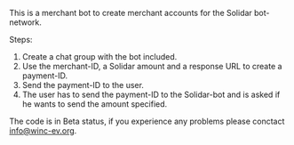 
This is a merchant bot to create merchant accounts for the Solidar bot-network.

Steps:

1. Create a chat group with the bot included.
2. Use the merchant-ID, a Solidar amount and a response URL to create a payment-ID.
3. Send the payment-ID to the user.
4. The user has to send the payment-ID to the Solidar-bot and is asked if he wants to send the amount specified.

The code is in Beta status, if you experience any problems please conctact info@winc-ev.org.

